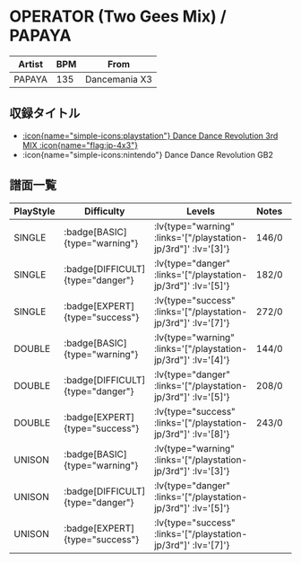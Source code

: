 # OPERATOR (Two Gees Mix) / PAPAYA

|Artist|BPM|From|
|------|---|----|
|PAPAYA|135|Dancemania X3|

## 収録タイトル

- [ :icon{name="simple-icons:playstation"} Dance Dance Revolution 3rd MIX :icon{name="flag:jp-4x3"} ](/playstation-jp/3rd)
- :icon{name="simple-icons:nintendo"} Dance Dance Revolution GB2

## 譜面一覧

|PlayStyle|Difficulty|Levels|Notes|Movie|
|---------|----------|------|-----|-----|
|SINGLE| :badge[BASIC]{type="warning"} | :lv{type="warning" :links='["/playstation-jp/3rd"]' :lv='[3]'} |146/0||
|SINGLE| :badge[DIFFICULT]{type="danger"} | :lv{type="danger" :links='["/playstation-jp/3rd"]' :lv='[5]'} |182/0||
|SINGLE| :badge[EXPERT]{type="success"} | :lv{type="success" :links='["/playstation-jp/3rd"]' :lv='[7]'} |272/0||
|DOUBLE| :badge[BASIC]{type="warning"} | :lv{type="warning" :links='["/playstation-jp/3rd"]' :lv='[4]'} |144/0||
|DOUBLE| :badge[DIFFICULT]{type="danger"} | :lv{type="danger" :links='["/playstation-jp/3rd"]' :lv='[5]'} |208/0||
|DOUBLE| :badge[EXPERT]{type="success"} | :lv{type="success" :links='["/playstation-jp/3rd"]' :lv='[8]'} |243/0||
|UNISON| :badge[BASIC]{type="warning"} | :lv{type="warning" :links='["/playstation-jp/3rd"]' :lv='[3]'} |||
|UNISON| :badge[DIFFICULT]{type="danger"} | :lv{type="danger" :links='["/playstation-jp/3rd"]' :lv='[5]'} |||
|UNISON| :badge[EXPERT]{type="success"} | :lv{type="success" :links='["/playstation-jp/3rd"]' :lv='[7]'} |||
